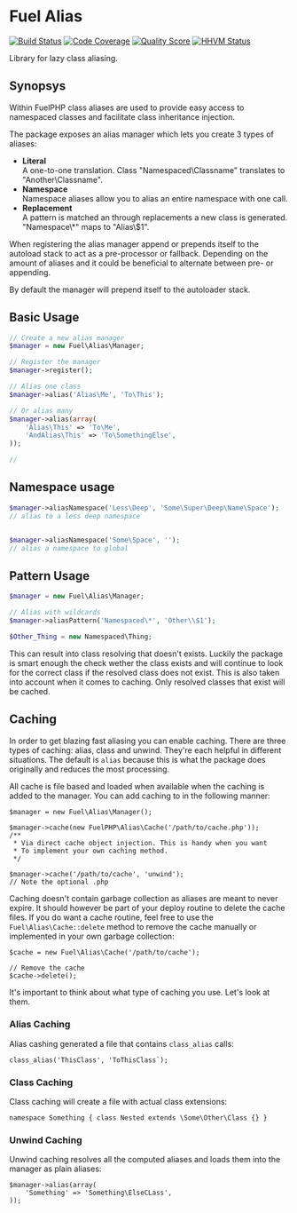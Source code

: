 # Fuel Alias

[![Build Status](https://img.shields.io/travis/fuelphp/alias.svg?style=flat-square)](https://travis-ci.org/fuelphp/alias)
[![Code Coverage](https://img.shields.io/scrutinizer/coverage/g/fuelphp/alias.svg?style=flat-square)](https://scrutinizer-ci.com/g/fuelphp/alias)
[![Quality Score](https://img.shields.io/scrutinizer/g/fuelphp/alias.svg?style=flat-square)](https://scrutinizer-ci.com/g/fuelphp/alias)
[![HHVM Status](https://img.shields.io/hhvm/fuelphp/alias.svg?style=flat-square)](http://hhvm.h4cc.de/package/fuelphp/alias)

Library for lazy class aliasing.

## Synopsys

Within FuelPHP class aliases are used to provide easy access to namespaced classes and facilitate
class inheritance injection.

The package exposes an alias manager which lets you create 3 types of aliases:

* __Literal__<br/>A one-to-one translation. Class "Namespaced\\Classname" translates to "Another\\Classname".
* __Namespace__<br/>Namespace aliases allow you to alias an entire namespace with one call.
* __Replacement__<br/>A pattern is matched an through replacements a new class is generated. "Namespace\\*" maps to "Alias\\$1".

When registering the alias manager append or prepends itself to the autoload stack to act as a pre-processor or fallback. Depending on the amount of aliases and it could be beneficial to alternate between pre- or appending.

By default the manager will prepend itself to the autoloader stack.


## Basic Usage

```php
// Create a new alias manager
$manager = new Fuel\Alias\Manager;

// Register the manager
$manager->register();

// Alias one class
$manager->alias('Alias\Me', 'To\This');

// Or alias many
$manager->alias(array(
	'Alias\This' => 'To\Me',
	'AndAlias\This' => 'To\SomethingElse',
));

//
```

## Namespace usage

```php
$manager->aliasNamespace('Less\Deep', 'Some\Super\Deep\Name\Space');
// alias to a less deep namespace


$manager->aliasNamespace('Some\Space', '');
// alias a namespace to global
```

## Pattern Usage



```php
$manager = new Fuel\Alias\Manager;

// Alias with wildcards
$manager->aliasPattern('Namespaced\*', 'Other\\$1');

$Other_Thing = new Namespaced\Thing;
```

This can result into class resolving that doesn't exists. Luckily the package is smart enough the check wether the class exists and will continue to look for the correct class if the resolved class does not exist. This is also taken into account when it comes to caching. Only resolved classes that exist will be cached.

## Caching

In order to get blazing fast aliasing you can enable caching. There are three types of caching: alias, class and unwind. They're each helpful in different situations. The default is `alias` because this is what the package does originally and reduces the most processing.

All cache is file based and loaded when available when the caching is added to the manager. You can add caching to in the following manner:

```
$manager = new Fuel\Alias\Manager();

$manager->cache(new FuelPHP\Alias\Cache('/path/to/cache.php'));
/**
 * Via direct cache object injection. This is handy when you want
 * To implement your own caching method.
 */

$manager->cache('/path/to/cache', 'unwind');
// Note the optional .php
```

Caching doesn't contain garbage collection as aliases are meant to never expire. It should however be part of your deploy routine to delete the cache files. If you do want a cache routine, feel free to use the `Fuel\Alias\Cache::delete` method to remove the cache manually or implemented in your own garbage collection:

```
$cache = new Fuel\Alias\Cache('/path/to/cache');

// Remove the cache
$cache->delete();
```

It's important to think about what type of caching you use. Let's look at them.

### Alias Caching

Alias cashing generated a file that contains `class_alias` calls:

```
class_alias('ThisClass', 'ToThisClass`);
```

### Class Caching

Class caching will create a file with actual class extensions:

```
namespace Something { class Nested extends \Some\Other\Class {} }
```

### Unwind Caching

Unwind caching resolves all the computed aliases and loads them into the manager as plain aliases:

```
$manager->alias(array(
	'Something' => 'Something\ElseCLass',
));
```

